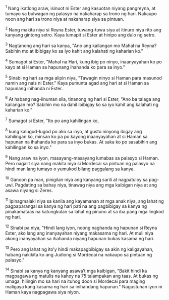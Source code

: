 <sup>1</sup>
Nang ikatlong araw, isinuot ni Ester ang kasuotan niyang pangreyna, at tumayo sa bulwagan ng palasyo na nakaharap sa trono ng hari. Nakaupo noon ang hari sa trono niya at nakaharap siya sa pintuan. 

<sup>2</sup>
Nang makita niya si Reyna Ester, tuwang-tuwa siya at itinuro niya rito ang kanyang gintong setro. Kaya lumapit si Ester at hinipo ang dulo ng setro. 

<sup>3</sup>
Nagtanong ang hari sa kanya, "Ano ang kailangan mo Mahal na Reyna? Sabihin mo at ibibigay ko sa iyo kahit ang kalahati ng kaharian ko." 

<sup>4</sup>
Sumagot si Ester, "Mahal na Hari, kung ibig po ninyo, inaanyayahan ko po kayo at si Haman sa hapunang ihahanda ko para sa inyo." 

<sup>5</sup>
Sinabi ng hari sa mga alipin niya, "Tawagin ninyo si Haman para masunod namin ang nais ni Ester." Kaya pumunta agad ang hari at si Haman sa hapunang inihanda ni Ester. 

<sup>6</sup>
At habang nag-iinuman sila, tinanong ng hari si Ester, "Ano ba talaga ang kailangan mo? Sabihin mo na dahil ibibigay ko sa iyo kahit ang kalahati ng kaharian ko." 

<sup>7</sup>
Sumagot si Ester, "Ito po ang kahilingan ko, 

<sup>8</sup>
kung kalugod-lugod po ako sa inyo, at gusto ninyong ibigay ang kahilingan ko, minsan ko pa po kayong inaanyayahan at si Haman sa hapunan na ihahanda ko para sa inyo bukas. At saka ko po sasabihin ang kahilingan ko sa inyo." 

<sup>9</sup>
Nang araw na iyon, masayang-masayang lumabas sa palasyo si Haman. Pero nagalit siya nang makita niya si Mordecai sa pintuan ng palasyo na hindi man lang tumayo o yumukod bilang paggalang sa kanya. 

<sup>10</sup>
Ganoon pa man, pinigilan niya ang kanyang sarili at nagpatuloy sa pag-uwi. Pagdating sa bahay niya, tinawag niya ang mga kaibigan niya at ang asawa niyang si Zeres. 

<sup>11</sup>
Ipinagmalaki niya sa kanila ang kayamanan at mga anak niya, ang lahat ng pagpaparangal sa kanya ng hari pati na ang pagbibigay sa kanya ng pinakamataas na katungkulan sa lahat ng pinuno at sa iba pang mga lingkod ng hari. 

<sup>12</sup>
Sinabi pa niya, "Hindi lang iyon, noong naghanda ng hapunan si Reyna Ester, ako lang ang inanyayahan niyang makasama ng hari. At muli niya akong inanyayahan sa ihahanda niyang hapunan bukas kasama ng hari. 

<sup>13</sup>
Pero ang lahat ng itoʼy hindi makapagbibigay sa akin ng kaligayahan, habang nakikita ko ang Judiong si Mordecai na nakaupo sa pintuan ng palasyo." 

<sup>14</sup>
Sinabi sa kanya ng kanyang asawaʼt mga kaibigan, "Bakit hindi ka magpagawa ng matulis na kahoy na 75 talampakan ang taas. At bukas ng umaga, hilingin mo sa hari na ituhog doon si Mordecai para maging maligaya kang kasama ng hari sa inihandang hapunan." Nagustuhan iyon ni Haman kaya nagpagawa siya niyon.